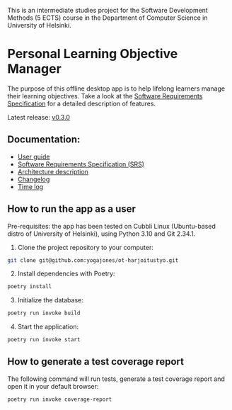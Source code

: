 This is an intermediate studies project for the Software Development Methods (5 ECTS) course in the Department of Computer Science in University of Helsinki.

# Personal Learning Objective Manager

The purpose of this offline desktop app is to help lifelong learners manage their learning objectives. Take a look at the [Software Requirements Specification](https://github.com/yogajones/ot-harjoitustyo/blob/main/docs/software_requirements_specification.md) for a detailed description of features.

Latest release: [v0.3.0](https://github.com/yogajones/ot-harjoitustyo/releases/tag/v0.3.0)

## Documentation:
- [User guide](https://github.com/yogajones/ot-harjoitustyo/blob/main/docs/user_guide.md)
- [Software Requirements Specification (SRS)](https://github.com/yogajones/ot-harjoitustyo/blob/main/docs/software_requirements_specification.md)
- [Architecture description](https://github.com/yogajones/ot-harjoitustyo/blob/main/docs/architecture.md)
- [Changelog](https://github.com/yogajones/ot-harjoitustyo/blob/main/docs/changelog.md)
- [Time log](https://github.com/yogajones/ot-harjoitustyo/blob/main/docs/time_log.md)

## How to run the app as a user

Pre-requisites: the app has been tested on Cubbli Linux (Ubuntu-based distro of University of Helsinki), using Python 3.10 and Git 2.34.1.

1. Clone the project repository to your computer:

```bash
git clone git@github.com:yogajones/ot-harjoitustyo.git
```

2. Install dependencies with Poetry:

```bash
poetry install
```

3. Initialize the database:
```bash
poetry run invoke build
```

4. Start the application:

```bash
poetry run invoke start
```

## How to generate a test coverage report

The following command will run tests, generate a test coverage report and open it in your default browser:

```bash
poetry run invoke coverage-report
```
